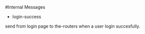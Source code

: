 #Internal Messages


- login-success

send from login page to the-routers when a user login succesfully.
